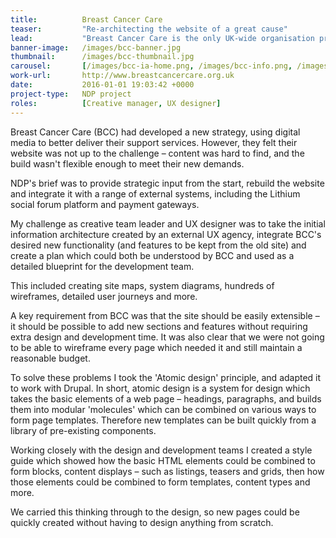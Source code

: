 ```yaml
---
title:  		Breast Cancer Care
teaser:  		"Re-architecting the website of a great cause"
lead:			"Breast Cancer Care is the only UK-wide organisation providing information and support to people affected by breast cancer."
banner-image: 	/images/bcc-banner.jpg
thumbnail: 		/images/bcc-thumbnail.jpg
carousel: 		[/images/bcc-ia-home.png, /images/bcc-info.png, /images/bcc-blocks.png, /images/bcc-design-home.png]
work-url:		http://www.breastcancercare.org.uk
date:   		2016-01-01 19:03:42 +0000
project-type: 	NDP project
roles:			[Creative manager, UX designer]
---
```


Breast Cancer Care (BCC) had developed a new strategy, using digital media to better deliver their support services. However, they felt their website was not up to the challenge – content was hard to find, and the build wasn't flexible enough to meet their new demands.

NDP's brief was to provide strategic input from the start, rebuild the website and integrate it with a range of external systems, including the Lithium social forum platform and payment gateways.

My challenge as creative team leader and UX designer was to take the initial information architecture created by an external UX agency, integrate BCC's desired new functionality (and features to be kept from the old site) and create a plan which could both be understood by BCC and used as a detailed blueprint for the development team.

This included creating site maps, system diagrams, hundreds of wireframes, detailed user journeys and more.

A key requirement from BCC was that the site should be easily extensible – it should be possible to add new sections and features without requiring extra design and development time. It was also clear that we were not going to be able to wireframe every page which needed it and still maintain a reasonable budget.

To solve these problems I took the 'Atomic design' principle, and adapted it to work with Drupal. In short, atomic design is a system for design which takes the basic elements of a web page – headings, paragraphs, and builds them into modular 'molecules' which can be combined on various ways to form page templates. Therefore new templates can be built quickly from a library of pre-existing components.

Working closely with the design and development teams I created a style guide which showed how the basic HTML elements could be combined to form blocks, content displays – such as listings, teasers and grids, then how those elements could be combined to form templates, content types and more.

We carried this thinking through to the design, so new pages could be quickly created without having to design anything from scratch.
